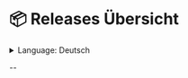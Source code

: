 # 📦 **Releases Übersicht**
<details>
  <summary>Language: Deutsch</summary>

[🇬🇧 **English**](https://github.com/NestLegends/Creator-Server/blob/main/README.md)
[🇩🇪 **Deutsch**](german.md)

</details>

--
